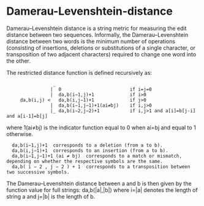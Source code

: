 # Damerau-Levenshtein-distance
Damerau–Levenshtein distance is a string metric for measuring the edit distance between two sequences. Informally, the Damerau–Levenshtein distance between two words is the minimum number of operations (consisting of insertions, deletions or substitutions of a single character, or transposition of two adjacent characters) required to change one word into the other. 

The restricted distance function is defined recursively as:
```
                 _
                |  0                         if i=j=0
                |  da,b(i−1,j)+1             if i>0
     da,b(i,j) <   da,b(i,j−1)+1             if j>0
                |  da,b(i−1,j−1)+1(ai≠bj)    if i,j>0
                |_ da,b(i−2,j−2)+1           if i,j>1 and a[i]=b[j-i] and a[i-1]=b[j]
```          

where 1(ai≠bj) is the indicator function equal to 0 when ai=bj and equal to 1 otherwise. 
```
  da,b(i−1,j)+1  corresponds to a deletion (from a to b).
  da,b(i,j−1)+1  corresponds to an insertion (from a to b).
  da,b(i−1,j−1)+1 (ai ≠ bj)  corresponds to a match or mismatch, depending on whether the respective symbols are the same.            
  da,b( i − 2 , j − 2 ) + 1  corresponds to a transposition between two successive symbols.
```
The Damerau–Levenshtein distance between a and b is then given by the function value for full strings: da,b(|a|,|b|) where i=|a| denotes the length of string a and j=|b| is the length of b. 
